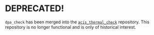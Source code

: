 # DEPRECATED!

`dpa_check` has been merged into the [`acis_thermal_check`](https://github.com/acisops/acis_thermal_check) repository. This repository is no longer functional and is only of historical interest.

